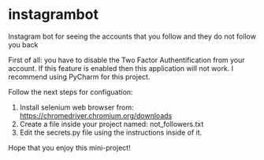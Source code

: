 # instagrambot
Instagram bot for seeing the accounts that you follow and they do not follow you back

First of all: you have to disable the Two Factor Authentification from your account. If this feature is enabled then this application will not work. I recommend using PyCharm for this project.

Follow the next steps for configuation:
1) Install selenium web browser from: https://chromedriver.chromium.org/downloads
2) Create a file inside your project named: not_followers.txt
3) Edit the secrets.py file using the instructions inside of it.

Hope that you enjoy this mini-project!
